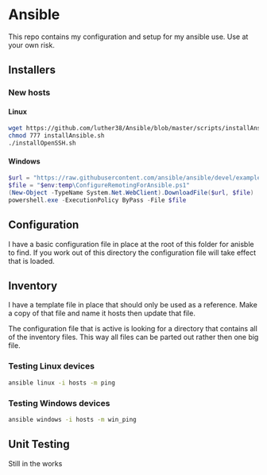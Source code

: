 # Ansible

This repo contains my configuration and setup for my ansible use.  Use at your own risk.

## Installers

### New hosts

#### Linux

```bash
wget https://github.com/luther38/Ansible/blob/master/scripts/installAnsible.sh
chmod 777 installAnsible.sh
./installOpenSSH.sh
```

#### Windows

```powershell
$url = "https://raw.githubusercontent.com/ansible/ansible/devel/examples/scripts/ConfigureRemotingForAnsible.ps1"
$file = "$env:temp\ConfigureRemotingForAnsible.ps1"
(New-Object -TypeName System.Net.WebClient).DownloadFile($url, $file)
powershell.exe -ExecutionPolicy ByPass -File $file
```

## Configuration

I have a basic configuration file in place at the root of this folder for anisble to find.  If you work out of this directory the configuration file will take effect that is loaded. 

## Inventory

I have a template file in place that should only be used as a reference.  Make a copy of that file and name it hosts then update that file.

The configuration file that is active is looking for a directory that contains all of the inventory files.  This way all files can be parted out rather then one big file.

### Testing Linux devices

```bash
ansible linux -i hosts -m ping
```

### Testing Windows devices

```bash
ansible windows -i hosts -m win_ping
```

## Unit Testing

Still in the works


